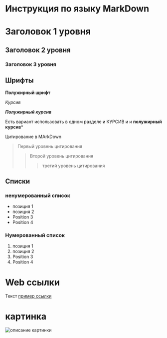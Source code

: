 # Инструкция по языку MarkDown

# Заголовок 1 уровня
## Заголовок 2 уровня
### Заголовок 3 уровня

## Шрифты
**Полужирный шрифт**

*Курсив*

***Полужирный курсив***

Есть вариант использовать в одном разделе и КУРСИВ и и __полужирный курсив__* 

Цитирование в MArkDown

> Первый уровень цитирования
>> Второй уровень цитирования
>>> третий уровень цитирования

## Списки
### ненумерованный список

* позиция 1
* позиция 2
* Position 3
* Position 4
### Нумерованный список
1. позиция 1
2. позиция 2
3. Position 3
4. Position 4


# Web ссылки
Текст [пример ссылки](http://yandex.ru "Всплывающая подсказка")

# картинка
![описание картинки](images\bolt22.jpg)